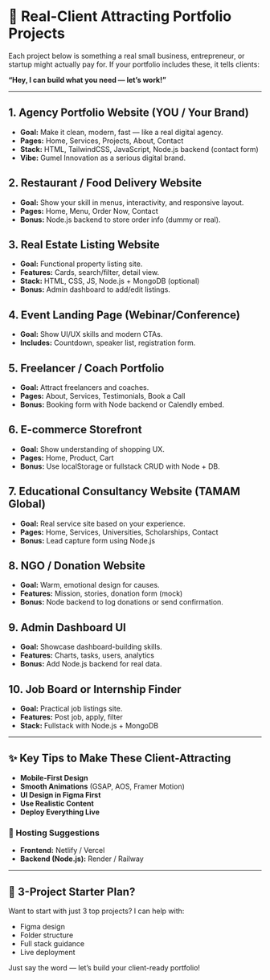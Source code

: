 # 💼 Real-Client Attracting Portfolio Projects

Each project below is something a real small business, entrepreneur, or startup might actually pay for. If your portfolio includes these, it tells clients:

**“Hey, I can build what you need — let’s work!”**

---

## 1. Agency Portfolio Website (YOU / Your Brand)
- **Goal:** Make it clean, modern, fast — like a real digital agency.
- **Pages:** Home, Services, Projects, About, Contact
- **Stack:** HTML, TailwindCSS, JavaScript, Node.js backend (contact form)
- **Vibe:** Gumel Innovation as a serious digital brand.

## 2. Restaurant / Food Delivery Website
- **Goal:** Show your skill in menus, interactivity, and responsive layout.
- **Pages:** Home, Menu, Order Now, Contact
- **Bonus:** Node.js backend to store order info (dummy or real).

## 3. Real Estate Listing Website
- **Goal:** Functional property listing site.
- **Features:** Cards, search/filter, detail view.
- **Stack:** HTML, CSS, JS, Node.js + MongoDB (optional)
- **Bonus:** Admin dashboard to add/edit listings.

## 4. Event Landing Page (Webinar/Conference)
- **Goal:** Show UI/UX skills and modern CTAs.
- **Includes:** Countdown, speaker list, registration form.

## 5. Freelancer / Coach Portfolio
- **Goal:** Attract freelancers and coaches.
- **Pages:** About, Services, Testimonials, Book a Call
- **Bonus:** Booking form with Node backend or Calendly embed.

## 6. E-commerce Storefront
- **Goal:** Show understanding of shopping UX.
- **Pages:** Home, Product, Cart
- **Bonus:** Use localStorage or fullstack CRUD with Node + DB.

## 7. Educational Consultancy Website (TAMAM Global)
- **Goal:** Real service site based on your experience.
- **Pages:** Home, Services, Universities, Scholarships, Contact
- **Bonus:** Lead capture form using Node.js

## 8. NGO / Donation Website
- **Goal:** Warm, emotional design for causes.
- **Features:** Mission, stories, donation form (mock)
- **Bonus:** Node backend to log donations or send confirmation.

## 9. Admin Dashboard UI
- **Goal:** Showcase dashboard-building skills.
- **Features:** Charts, tasks, users, analytics
- **Bonus:** Add Node.js backend for real data.

## 10. Job Board or Internship Finder
- **Goal:** Practical job listings site.
- **Features:** Post job, apply, filter
- **Stack:** Fullstack with Node.js + MongoDB

---

## ✨ Key Tips to Make These Client-Attracting

- **Mobile-First Design**
- **Smooth Animations** (GSAP, AOS, Framer Motion)
- **UI Design in Figma First**
- **Use Realistic Content**
- **Deploy Everything Live**

### 🚀 Hosting Suggestions
- **Frontend:** Netlify / Vercel
- **Backend (Node.js):** Render / Railway

---

## 🧠 3-Project Starter Plan?

Want to start with just 3 top projects? I can help with:
- Figma design
- Folder structure
- Full stack guidance
- Live deployment

Just say the word — let’s build your client-ready portfolio!
